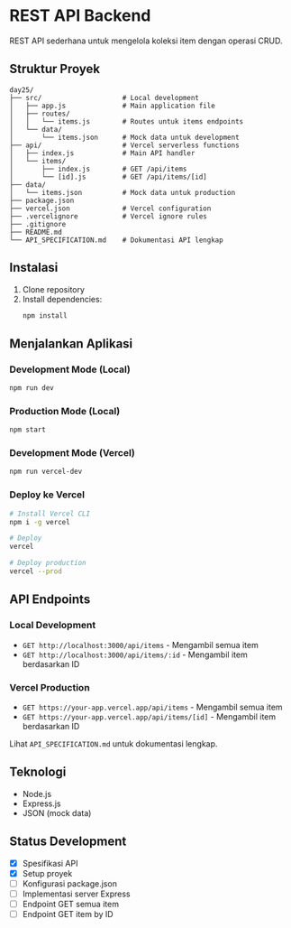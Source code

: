 # REST API Backend

REST API sederhana untuk mengelola koleksi item dengan operasi CRUD.

## Struktur Proyek

```
day25/
├── src/                    # Local development
│   ├── app.js              # Main application file
│   ├── routes/
│   │   └── items.js        # Routes untuk items endpoints
│   └── data/
│       └── items.json      # Mock data untuk development
├── api/                    # Vercel serverless functions
│   ├── index.js            # Main API handler
│   └── items/
│       ├── index.js        # GET /api/items
│       └── [id].js         # GET /api/items/[id]
├── data/
│   └── items.json          # Mock data untuk production
├── package.json
├── vercel.json             # Vercel configuration
├── .vercelignore           # Vercel ignore rules
├── .gitignore
├── README.md
└── API_SPECIFICATION.md    # Dokumentasi API lengkap
```

## Instalasi

1. Clone repository
2. Install dependencies:
   ```bash
   npm install
   ```

## Menjalankan Aplikasi

### Development Mode (Local)
```bash
npm run dev
```

### Production Mode (Local)
```bash
npm start
```

### Development Mode (Vercel)
```bash
npm run vercel-dev
```

### Deploy ke Vercel
```bash
# Install Vercel CLI
npm i -g vercel

# Deploy
vercel

# Deploy production
vercel --prod
```

## API Endpoints

### Local Development
- `GET http://localhost:3000/api/items` - Mengambil semua item
- `GET http://localhost:3000/api/items/:id` - Mengambil item berdasarkan ID

### Vercel Production
- `GET https://your-app.vercel.app/api/items` - Mengambil semua item
- `GET https://your-app.vercel.app/api/items/[id]` - Mengambil item berdasarkan ID

Lihat `API_SPECIFICATION.md` untuk dokumentasi lengkap.

## Teknologi

- Node.js
- Express.js
- JSON (mock data)

## Status Development

- [x] Spesifikasi API
- [x] Setup proyek
- [ ] Konfigurasi package.json
- [ ] Implementasi server Express
- [ ] Endpoint GET semua item
- [ ] Endpoint GET item by ID
